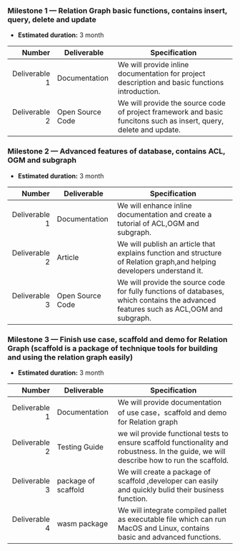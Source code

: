 ### Milestone 1 — Relation Graph basic functions, contains insert, query, delete and update

- **Estimated duration:** 3 month

| Number | Deliverable | Specification |
| -----: | ----------- | ------------- |
| Deliverable 1 | Documentation | We will provide inline documentation for project description and basic functions introduction. |
| Deliverable 2 | Open Source Code | We will provide the source code of project framework and basic funcitons such as insert, query, delete and update. |  
 

### Milestone 2 — Advanced features of database, contains ACL, OGM and subgraph

- **Estimated duration:** 3 month

| Number | Deliverable | Specification |
| -----: | ----------- | ------------- |
| Deliverable 1 | Documentation | We will enhance inline documentation and create a tutorial of ACL,OGM and subgraph. |
| Deliverable 2 | Article | We will publish an article that explains function and structure of Relation graph,and helping developers understand it.  |
| Deliverable 3 | Open Source Code | We will provide the source code for fully functions of databases, which contains the advanced features such as ACL,OGM and subgraph.|  

### Milestone 3 — Finish use case, scaffold and demo for Relation Graph (scaffold is a package of technique tools for building and using the relation graph easily)

- **Estimated duration:** 3 month

| Number | Deliverable | Specification |
| -----: | ----------- | ------------- |
| Deliverable 1 | Documentation | We will provide documentation of use case，scaffold and demo for Relation graph |
| Deliverable 2 | Testing Guide | we wil provide functional tests to ensure scaffold  functionality and robustness. In the guide, we will describe how to run the scaffold. |
| Deliverable 3 | package of scaffold | We will create a package of scaffold ,developer can easily and quickly bulid their business function. |
| Deliverable 4 | wasm package | We will integrate compiled pallet as executable file which can run MacOS and Linux, contains basic and advanced functions.| 
